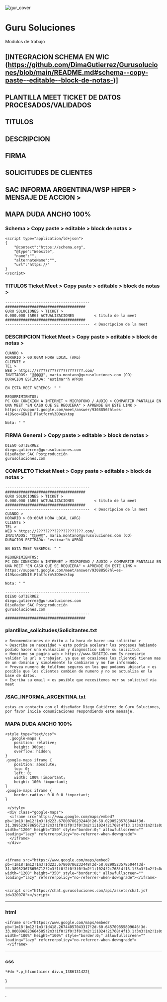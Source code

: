 ![gur_cover](https://github.com/user-attachments/assets/bdeea294-b885-4484-87f2-d96e6a8b8636)
# Guru Soluciones
Modulos de trabajo

## [INTEGRACION SCHEMA EN WIC (https://github.com/DimaGutierrez/Gurusoluciones/blob/main/README.md#schema--copy-paste--editable--block-de-notas-)]
## PLANTILLA MEET TICKET DE DATOS PROCESADOS/VALIDADOS
## TITULOS
## DESCRIPCION
## FIRMA
## SOLICITUDES DE CLIENTES
## SAC INFORMA ARGENTINA/WSP HIPER > MENSAJE DE ACCION >
## MAPA DUDA ANCHO 100% 

### Schema > Copy paste > editable > block de notas >
```
<script type="application/ld+json">
{
    "@context":"https://schema.org",
    "@type":"Website", 
    "name":"", 
    "alternateName":"", 
    "url":"https://"
}
</script>
````
### TITULOS Ticket Meet > Copy paste > editable > block de notas >
````
--------------------------------------
####################################
GURU SOLUCIONES > TICKET > 
0.000.000 (ARG) ACTUALIZACIONES         < titulo de la meet
####################################
--------------------------------------  < Descripcion de la meet
````

### DESCRIPCION Ticket Meet > Copy paste > editable > block de notas >
````
CUANDO > 
HORARIO > 00:00AM HORA LOCAL (ARG)  
CLIENTE > 
TEL > 
WEB > https://?????????????????????.com/
INVITADOS: "@@@@@", maria.montano@gurusoluciones.com (CO)
DURACION ESTIMADA: "estimar"h APROX

EN ESTA MEET VEREMOS: " "

REQUERIMIENTOS:
PC CON CONEXION A INTERNET > MICROFONO / AUDIO > COMPARTIR PANTALLA EN UNA MEET "EN CASO QUE SE REQUIERA" > APRENDE EN ESTE LINK > https://support.google.com/meet/answer/9308856?hl=es-419&co=GENIE.Platform%3DDesktop

Nota: " "
````

### FIRMA General > Copy paste > editable > block de notas >
````
DIEGO GUTIERREZ 
diego.gutierrez@gurusoluciones.com
Diseñador SAC Postproducción 
gurusoluciones.com
````

### COMPLETO Ticket Meet > Copy paste > editable > block de notas >
````
--------------------------------------
####################################
GURU SOLUCIONES > TICKET > 
0.000.000 (ARG) ACTUALIZACIONES         < titulo de la meet
####################################
--------------------------------------  < Descripcion de la meet
CUANDO > 
HORARIO > 00:00AM HORA LOCAL (ARG)  
CLIENTE > 
TEL > 
WEB > https://?????????????????????.com/
INVITADOS: "@@@@@", maria.montano@gurusoluciones.com (CO)
DURACION ESTIMADA: "estimar"h APROX

EN ESTA MEET VEREMOS: " "

REQUERIMIENTOS:
PC CON CONEXION A INTERNET > MICROFONO / AUDIO > COMPARTIR PANTALLA EN UNA MEET "EN CASO QUE SE REQUIERA" > APRENDE EN ESTE LINK > https://support.google.com/meet/answer/9308856?hl=es-419&co=GENIE.Platform%3DDesktop

Nota: " "

--------------------------------------
DIEGO GUTIERREZ 
diego.gutierrez@gurusoluciones.com
Diseñador SAC Postproducción 
gurusoluciones.com
--------------------------------------
####################################
````
### plantillas_solicitudes/Solicitantes.txt
````
> Recomendaciones de éxito a la hora de hacer una solicitud >
> Describa su necesidad > esto podría acelerar los procesos habiendo podido hacer una evaluación y diagnostico sobre su solicitud.
> Mencione su pagina web > https://www.SUSITIO.com Es necesario validar la url a trabajar, ya que en ocasiones los clienteS tienen mas de un dominio y simplemente lo cambiaron y no fue informado.
> Provea numero de teléfono seguros en los que podamos ubicarla > es posible que los clientes cambien de numero y no se actualiza en la base de datos.
> Escriba su email > es posible que necesitemos ver su solicitud via meet
````
### /SAC_INFORMA_ARGENTINA.txt
````
estas en contacto con el diseñador Diego Gutiérrez de Guru Soluciones, por favor inicie comunicaciones respondiendo este mensaje.
````

### MAPA DUDA ANCHO 100%
````
<style type="text/css">
  .google-maps {
	position: relative;
	height: 300px;
	overflow: hidden;
}
.google-maps iframe {
	position: absolute;
	top: 0;
	left: 0;
	width: 100% !important;
	height: 100% !important;
}
.google-maps iframe {
    border-radius: 0 0 0 0 !important;
}
````

````
 </style>
 <div class="google-maps">
  <iframe src="https://www.google.com/maps/embed?pb=!1m18!1m12!1m3!1d223.67800786232448!2d-58.02905235785044!3d-31.389523678656712!2m3!1f0!2f0!3f0!3m2!1i1024!2i768!4f13.1!3m3!1m2!1s0x95ade98438cf4341%3A0xfe1c8d08eef0174f!2sMARMOLERIA%20La%20Casa%20Del%20Recontituido!5e1!3m2!1ses!2sus!4v1752261231667!5m2!1ses!2sus" width="1200" height="350" style="border:0;" allowfullscreen="" loading="lazy" referrerpolicy="no-referrer-when-downgrade">
  </iframe>
 </div>



<iframe src="https://www.google.com/maps/embed?pb=!1m18!1m12!1m3!1d223.67800786232448!2d-58.02905235785044!3d-31.389523678656712!2m3!1f0!2f0!3f0!3m2!1i1024!2i768!4f13.1!3m3!1m2!1s0x95ade98438cf4341%3A0xfe1c8d08eef0174f!2sMARMOLERIA%20La%20Casa%20Del%20Recontituido!5e1!3m2!1ses!2sus!4v1752261231667!5m2!1ses!2sus" width="1200" height="350" style="border:0;" allowfullscreen="" loading="lazy" referrerpolicy="no-referrer-when-downgrade"></iframe>
````
````

<script src="https://chat.gurusoluciones.com/api/assets/chat.js?id=320078"></script>

````
---------------------------------------------------------------
### html
````
<iframe src="https://www.google.com/maps/embed?pb=!1m18!1m12!1m3!1d418.26744057043317!2d-60.645709855899646!3d-33.000096823664585!2m3!1f0!2f0!3f0!3m2!1i1024!2i768!4f13.1!3m3!1m2!1s0x95b7abdb89632ef5%3A0x494d978de10bd36b!2sAv.%20Ntra%20Sra%20del%20Rosario%20727%2C%20S2011AXH%20Rosario%2C%20Santa%20Fe!5e0!3m2!1ses!2sar!4v1752580583791!5m2!1ses!2sar" width="100%" height="100%" style="border:0;" allowfullscreen="" loading="lazy" referrerpolicy="no-referrer-when-downgrade">
 </iframe>
````
------------
### css
````
*#dm *.p_hfcontainer div.u_1386131422{
````
}

----------------------------------
.
